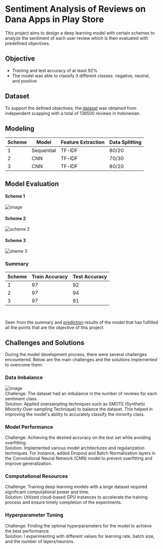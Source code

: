 # Sentiment Analysis of Reviews on Dana Apps in Play Store
This project aims to design a deep learning model with certain schemes to analyze the sentiment of each user review which is then evaluated with predefined objectives. 

## Objective
- Training and test accuracy of at least 92%
- The model was able to classify 3 different classes: negative, neutral, and positive

## Dataset
To support the defined objectives, the [dataset](https://github.com/dlzcods/dana-sentiment-analysis/blob/main/dataset/review_dana.csv) was obtained from independent scapping with a total of 139500 reviews in Indonesian.

## Modeling
| Scheme | Model      | Feature Extraction | Data Splitting |
|--------|------------|--------------------|----------------|
| 1      | Sequential | TF-IDF             | 80/20          |
| 2      | CNN        | TF-IDF             | 70/30          |
| 3      | CNN        | TF-IDF             | 80/20          |

## Model Evaluation
#### Scheme 1
![image](https://github.com/user-attachments/assets/0c5cf502-c897-495e-af31-c1397223cc1a)
<br>

#### Scheme 2
![scheme 2](https://github.com/user-attachments/assets/b408221b-d64f-42f5-be4f-995cf6870468)
<br>

#### Scheme 3
![sheme 3](https://github.com/user-attachments/assets/00dd99d5-4c64-4184-870d-1a300d1ff236)
<br>

### Summary
| Scheme | Train Accuracy | Test Accuracy |
|--------|----------------|---------------|
| 1      | 97             | 92            |
| 2      | 97             | 94            |
| 3      | 97             | 91            |
<br>

Seen from the summary and [prediction](https://github.com/dlzcods/dana-sentiment-analysis/blob/main/notebooks/modeling/model_banks_comparison.ipynb) results of the model that has fulfilled all the points that are the objective of this project.

## Challenges and Solutions
During the model development process, there were several challenges encountered. Below are the main challenges and the solutions implemented to overcome them:
<br>
### Data Imbalance
![image](https://github.com/user-attachments/assets/c15b70c3-d80d-40ae-acae-02985c39b625)
<br>
Challenge: The dataset had an imbalance in the number of reviews for each sentiment class.
<br>
Solution: Applied oversampling techniques such as SMOTE (Synthetic Minority Over-sampling Technique) to balance the dataset. This helped in improving the model's ability to accurately classify the minority class.
<br>
### Model Performance
Challenge: Achieving the desired accuracy on the test set while avoiding overfitting.
<br>
Solution: Implemented various model architectures and regularization techniques. For instance, added Dropout and Batch Normalization layers in the Convolutional Neural Network (CNN) model to prevent overfitting and improve generalization.
<br>
### Computational Resources
Challenge: Training deep learning models with a large dataset required significant computational power and time.
<br>
Solution: Utilized cloud-based GPU instances to accelerate the training process and ensure timely completion of the experiments.
<br>
### Hyperparameter Tuning
Challenge: Finding the optimal hyperparameters for the model to achieve the best performance.
<br>
Solution: I experimenting with different values for learning rate, batch size, and the number of layers/neurons.
